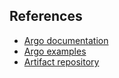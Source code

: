 ## References
- [Argo documentation](https://github.com/argoproj/argo/tree/master/docs)
- [Argo examples](https://github.com/argoproj/argo/tree/master/examples)
- [Artifact repository](https://github.com/argoproj/argo/blob/master/ARTIFACT_REPO.md)